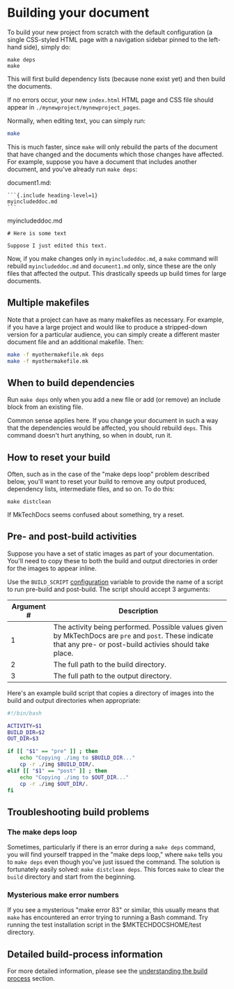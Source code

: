 # Building your document

To build your new project from scratch with the default configuration (a single CSS-styled HTML page with a navigation sidebar pinned to the left-hand side), simply do:

``` {.bash}
make deps
make
```

This will first build dependency lists (because none exist yet) and then build the documents.

If no errors occur, your new `index.html` HTML page and CSS file should appear in `./mynewproject/mynewproject_pages`.


Normally, when editing text, you can simply run:

``` bash
make
```

This is much faster, since `make` will only rebuild the parts of the document that have changed and the documents which those changes have affected. For example, suppose you have a document that includes another document, and you've already run `make deps`:

document1.md:

    ```{.include heading-level=1}
    myincludeddoc.md
    ```

myincludeddoc.md

    # Here is some text
    
    Suppose I just edited this text.

Now, if you make changes only in `myincludeddoc.md`, a `make` command will rebuild `myincludeddoc.md` and `document1.md` only, since these are the only files that affected the output. This drastically speeds up build times for large documents.

## Multiple makefiles

Note that a project can have as many makefiles as necessary. For example, if you have a large project and would like to produce a stripped-down version for a particular audience, you can simply create a different master document file and an additional makefile. Then:

```bash
make -f myothermakefile.mk deps
make -f myothermakefile.mk
```

## When to build dependencies

Run `make deps` only when you add a new file or add (or remove) an include block from an existing file.

Common sense applies here. If you change your document in such a way that the dependencies would be affected, you should rebuild `deps`. This command doesn't hurt anything, so when in doubt, run it.

## How to reset your build

Often, such as in the case of the "make deps loop" problem described below, you'll want to reset your build to remove any output produced, dependency lists, intermediate files, and so on. To do this:

``` {.bash}
make distclean
```

If MkTechDocs seems confused about something, try a reset.

## Pre- and post-build activities

Suppose you have a set of static images as part of your documentation. You'll need to copy these to both the build and output directories in order for the images to appear inline.

Use the `BUILD_SCRIPT` [configuration](configuration.html#advanced-configuration) variable to provide the name of a script to run pre-build and post-build. The script should accept 3 arguments:

|Argument #|Description                                     |
|----------|------------------------------------------------|
|1|The activity being performed. Possible values given by MkTechDocs are `pre` and `post`. These indicate that any pre- or post-build activies should take place.|
|2|The full path to the build directory.|
|3|The full path to the output directory.|

Here's an example build script that copies a directory of images into the build and output directories when appropriate:

```bash
#!/bin/bash

ACTIVITY=$1
BUILD_DIR=$2
OUT_DIR=$3

if [[ "$1" == "pre" ]] ; then
	echo "Copying ./img to $BUILD_DIR..."
	cp -r ./img $BUILD_DIR/.
elif [[ "$1" == "post" ]] ; then
	echo "Copying ./img to $OUT_DIR..."
	cp -r ./img $OUT_DIR/.
fi
```

## Troubleshooting build problems

### The make deps loop

Sometimes, particularly if there is an error during a `make deps` command, you will find yourself trapped in the "make deps loop," where `make` tells you to `make deps` even though you've just issued the command. The solution is fortunately easily solved: `make distclean deps`. This forces `make` to clear the `build` directory and start from the beginning.

### Mysterious make error numbers

If you see a mysterious "make error 83" or similar, this usually means that `make` has encountered an error trying to running a Bash command.  Try running the test installation script in the \$MKTECHDOCSHOME/test directory.

## Detailed build-process information

For more detailed information, please see the [understanding the build process](advanced.html#understanding-the-build-process) section.
